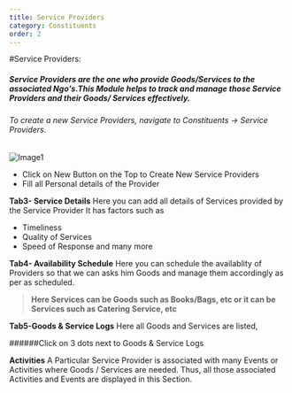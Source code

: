 ```yaml
---
title: Service Providers
category: Constituents
order: 2
---
```


#Service Providers:
##### Service Providers are the one who provide Goods/Services to the associated Ngo's.This Module helps to track and manage those Service Providers and their Goods/ Services effectively. 


###### To create a new Service Providers, navigate to Constituents -> Service Providers.
![Image1](..\..\images\volunteer1.png)

* Click on New Button on the Top to Create New Service Providers
* Fill all Personal details of the Provider 

**Tab3- Service Details**
Here you can add all details of Services provided by the Service Provider
It has factors such as 
* Timeliness
* Quality of Services
* Speed of Response and many more

**Tab4- Availability Schedule**
Here you can schedule the availablity of Providers so that we can asks him Goods and manage them accordingly as per as scheduled.


> **Here Services can be Goods such as Books/Bags, etc or it can be Services such as Catering Service, etc**


**Tab5-Goods & Service Logs**
Here all Goods and Services are listed, 

######Click on 3 dots next to Goods & Service Logs 

**Activities**
A  Particular Service Provider is associated with many Events or Activities where Goods / Services are needed. Thus, all those associated 
Activities and Events are displayed in this Section.


